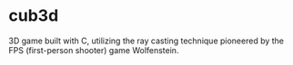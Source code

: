 # cub3d

3D game built with C, utilizing the ray casting technique pioneered by the FPS (first-person shooter) game Wolfenstein.